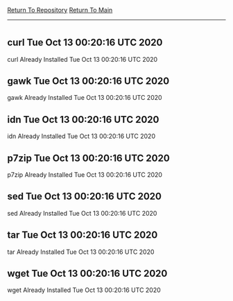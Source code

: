 [Return To Repository](https://github.com/deathbybandaid/piholeparser/)
[Return To Main](https://github.com/deathbybandaid/piholeparser/blob/master/RecentRunLogs/Mainlog.md)
____________________________________
# 
## curl Tue Oct 13 00:20:16 UTC 2020
curl Already Installed Tue Oct 13 00:20:16 UTC 2020
## gawk Tue Oct 13 00:20:16 UTC 2020
gawk Already Installed Tue Oct 13 00:20:16 UTC 2020
## idn Tue Oct 13 00:20:16 UTC 2020
idn Already Installed Tue Oct 13 00:20:16 UTC 2020
## p7zip Tue Oct 13 00:20:16 UTC 2020
p7zip Already Installed Tue Oct 13 00:20:16 UTC 2020
## sed Tue Oct 13 00:20:16 UTC 2020
sed Already Installed Tue Oct 13 00:20:16 UTC 2020
## tar Tue Oct 13 00:20:16 UTC 2020
tar Already Installed Tue Oct 13 00:20:16 UTC 2020
## wget Tue Oct 13 00:20:16 UTC 2020
wget Already Installed Tue Oct 13 00:20:16 UTC 2020
